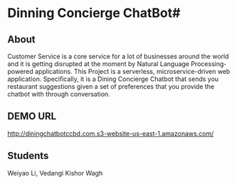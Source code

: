 # Dinning Concierge ChatBot#

## About ##

Customer Service is a core service for a lot of businesses around the world and it is getting disrupted at the moment by Natural Language Processing-powered applications. This Project is a serverless, microservice-driven web application. Specifically, it is a Dining Concierge Chatbot that sends you restaurant suggestions given a set of preferences that you provide the chatbot with through conversation.

## DEMO URL ##
http://diningchatbotccbd.com.s3-website-us-east-1.amazonaws.com/

## Students ##
Weiyao Li, Vedangi Kishor Wagh


